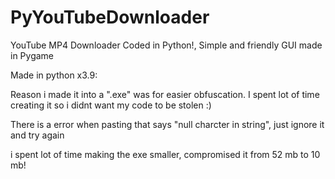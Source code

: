 # PyYouTubeDownloader
YouTube MP4 Downloader Coded in Python!, Simple and friendly GUI made in Pygame


Made in python x3.9:

Reason i made it into a ".exe" was for easier obfuscation.
I spent lot of time creating it so i didnt want my code to be stolen :)

There is a error when pasting that says "null charcter in string", just ignore it and try again

i spent lot of time making the exe smaller, compromised it from 52 mb to 10 mb!
